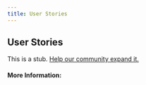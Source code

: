 ```yaml
---
title: User Stories
---
```


## User Stories

This is a stub. [Help our community expand it.](https://github.com/freeCodeCamp/guide-articles/tree/master/articles/Agile/User-Stories/index.md)

<!-- The article goes here, in GitHub-flavored Markdown. Feel free to add YouTube videos, images, and CodePen/JSBin embeds  -->

#### More Information:
<!-- Please add any articles you think might be helpful to read before writing the article -->


